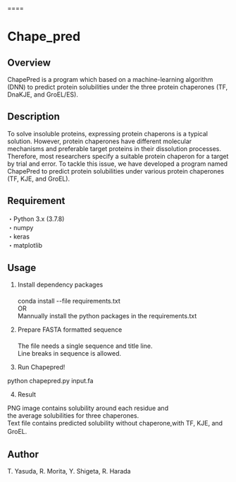 ====
# Chape_pred

## Overview
ChapePred is a program which based on a machine-learning algorithm (DNN) to predict protein solubilities under the three protein chaperones (TF, DnaKJE, and GroEL/ES).


## Description
To solve insoluble proteins, expressing protein chaperons is a typical solution. However, protein chaperones have different molecular mechanisms and preferable target proteins in their dissolution processes. Therefore, most researchers specify a suitable protein chaperon for a target by trial and error. To tackle this issue, we have developed a program named ChapePred to predict protein solubilities under various protein chaperones (TF, KJE, and GroEL).

## Requirement
・Python 3.x (3.7.8)  
・numpy  
・keras  
・matplotlib  

## Usage  
1. Install dependency packages  
　  
conda install --file requirements.txt  
OR  
Mannually install the python packages in the requirements.txt  
  
2. Prepare FASTA formatted sequence  
　  
The file needs a single sequence and title line.  
Line breaks in sequence is allowed.  
  
3. Run Chapepred!  
  
python chapepred.py input.fa  
  
4. Result  
  
PNG image contains solubility around each residue and  
the average solubilities for three chaperones.  
Text file contains predicted solubility without chaperone,with TF, KJE, and GroEL.  　
  
## Author  
T. Yasuda, R. Morita, Y. Shigeta, R. Harada  
